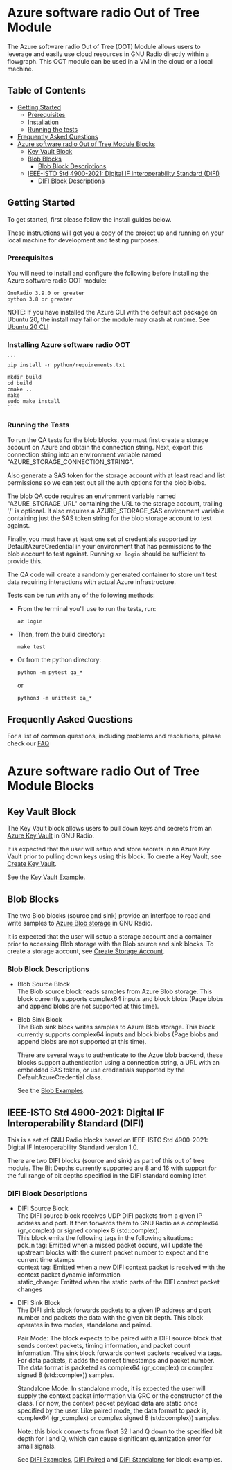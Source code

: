 # Azure software radio Out of Tree Module

The Azure software radio Out of Tree (OOT) Module allows users to leverage and easily use cloud resources in GNU Radio directly within a flowgraph. This OOT module can be used in a VM in the cloud or a local machine.

## Table of Contents
- [Getting Started](#getting-started)
    - [Prerequisites](#prerequisites)
    - [Installation](#installing-azure-software-radio-oot)
    - [Running the tests](#running-the-tests)
- [Frequently Asked Questions](./docs/FAQ.md)
- [Azure software radio Out of Tree Module Blocks](#azure-software-radio-out-of-tree-module-blocks)
    - [Key Vault Block](#key-vault-block)
    - [Blob Blocks](#blob-blocks)
        - [Blob Block Descriptions](#blob-block-descriptions)
    - [IEEE-ISTO Std 4900-2021: Digital IF Interoperability Standard (DIFI)](#ieee-isto-std-4900-2021-digital-if-interoperability-standard-difi)
        - [DIFI Block Descriptions](#difi-block-descriptions)


## Getting Started

To get started, first please follow the install guides below. 

These instructions will get you a copy of the project up and running on your local machine for development and testing purposes.

### Prerequisites

You will need to install and configure the following before installing the Azure software radio OOT module: 

```
GnuRadio 3.9.0 or greater
python 3.8 or greater
```
NOTE: If you have installed the Azure CLI with the default apt package on Ubuntu 20, the install may fail or the module may crash at runtime. See [Ubuntu 20 CLI](https://docs.microsoft.com/en-us/cli/azure/install-azure-cli-linux?pivots=apt)
### Installing Azure software radio OOT

    ```
    pip install -r python/requirements.txt

    mkdir build
    cd build
    cmake ..
    make
    sudo make install
    ```

### Running the Tests
To run the QA tests for the blob blocks, you must first create a storage account on Azure and 
obtain the connection string. Next, export this connection string into an environment variable named
"AZURE_STORAGE_CONNECTION_STRING". 

Also generate a SAS token for the storage account with at least read and list permissions so we can
test out all the auth options for the blob blobs. 

The blob QA code requires an environment variable named "AZURE_STORAGE_URL" containing the URL to 
the storage account, trailing '/' is optional. It also requires a AZURE_STORAGE_SAS environment
variable containing just the SAS token string for the blob storage account to test against. 

Finally, you must have at least one set of credentials supported by DefaultAzureCredential in your
environment that has permissions to the blob account to test against. Running `az login` should be
sufficient to provide this. 

The QA code will create a randomly generated container to store
unit test data requiring interactions with actual Azure infrastructure. 

Tests can be run with any of the following methods:
 - From the terminal you'll use to run the tests, run:
   ```
   az login
   ```

 - Then, from the build directory:
    ```
    make test
    ```

 - Or from the python directory:
    ```
    python -m pytest qa_*
    ```
    
    or

    ```
    python3 -m unittest qa_*
    ```    

## Frequently Asked Questions
For a list of common questions, including problems and resolutions, please check our [FAQ](./docs/FAQ.md)

# Azure software radio Out of Tree Module Blocks

## Key Vault Block
The Key Vault block allows users to pull down keys and secrets from an [Azure Key Vault](https://docs.microsoft.com/en-us/azure/key-vault/general/overview) in GNU Radio.

It is expected that the user will setup and store secrets in an Azure Key Vault prior to pulling down keys using this block. To create a Key Vault, see [Create Key Vault](https://docs.microsoft.com/en-us/azure/key-vault/secrets/quick-create-cli).

See the [Key Vault Example](../examples/README.md#key-vault-example).


## Blob Blocks
The two Blob blocks (source and sink) provide an interface to read and write samples to [Azure Blob storage](https://docs.microsoft.com/en-us/azure/storage/blobs/storage-blobs-introduction) in GNU Radio.

It is expected that the user will setup a storage account and a container prior to accessing Blob storage with the Blob source and sink blocks. To create a storage account, see [Create Storage Account](https://docs.microsoft.com/en-us/azure/storage/common/storage-account-create?tabs=azure-portal). 

### Blob Block Descriptions
 * Blob Source Block  
	The Blob source block reads samples from Azure Blob storage. This block currently supports complex64 inputs and block blobs (Page blobs and append blobs are not supported at this time).

 * Blob Sink Block  
	The Blob sink block writes samples to Azure Blob storage. This block currently supports complex64 inputs and block blobs (Page blobs and append blobs are not supported at this time).

	There are several ways to authenticate to the Azue blob backend, these blocks support authentication using a connection string, a URL with an embedded SAS token, or use credentials supported by the DefaultAzureCredential class.
	
	See the [Blob Examples](./examples/README.md).

## IEEE-ISTO Std 4900-2021: Digital IF Interoperability Standard (DIFI)
This is a set of GNU Radio blocks based on IEEE-ISTO Std 4900-2021: Digital IF Interoperability Standard version 1.0. 

There are two DIFI blocks (source and sink) as part of this out of tree module. The Bit Depths currently supported are 8 and 16 with support for the full range of bit depths specified in the DIFI standard coming later.

### DIFI Block Descriptions
 * DIFI Source Block  
	The DIFI source block receives UDP DIFI packets from a given IP address and port. It then forwards them to GNU Radio as a complex64 (gr_complex) or signed complex 8 (std::complex<char>).  
	This block emits the following tags in the following situations:  
	  pck_n tag: Emitted when a missed packet occurs, will update the upstream blocks with the current packet number to expect and the current time stamps  
	  context tag: Emitted when a new DIFI context packet is received with the context packet dynamic information  
	  static_change: Emitted when the static parts of the DIFI context packet changes  
	
 * DIFI Sink Block  
	The DIFI sink block forwards packets to a given IP address and port number and packets the data with the given bit depth. This block operates in two modes, standalone and paired.
	
	Pair Mode: The block expects to be paired with a DIFI source block that sends context packets, timing information, and packet count information. The sink block forwards context packets received via tags. For data packets, it adds the correct timestamps and packet number. The data format is packeted as complex64 (gr_complex) or complex signed 8 (std::complex<char>)) samples.  

	Standalone Mode: In standalone mode, it is expected the user will supply the context packet information via GRC or the constructor of the class. For now, the context packet payload data are static once specified by the user. Like paired mode, the data format to pack is, complex64 (gr_complex) or complex signed 8 (std::complex<char>)) samples.

	Note: this block converts from float 32 I and Q down to the specified bit depth for I and Q, which can cause significant quantization error for small signals.

    See [DIFI Examples](./examples/README.md), [DIFI Paired](./examples/difi_paired_example.grc) and [DIFI Standalone](./examples/difi_standalone.grc) for block examples.











